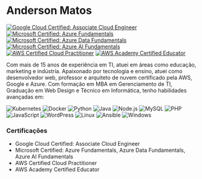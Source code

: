 # Anderson Matos

[![Google Cloud Certified: Associate Cloud Engineer](https://img.shields.io/badge/Google%20Cloud%20Certified-Associate%20Cloud%20Engineer-blue)](https://cloud.google.com/certification/cloud-engineer)
[![Microsoft Certified: Azure Fundamentals](https://img.shields.io/badge/Microsoft%20Certified-Azure%20Fundamentals-blue)](https://docs.microsoft.com/en-us/learn/certifications/azure-fundamentals/)
[![Microsoft Certified: Azure Data Fundamentals](https://img.shields.io/badge/Microsoft%20Certified-Azure%20Data%20Fundamentals-blue)](https://docs.microsoft.com/en-us/learn/certifications/azure-data-fundamentals/)
[![Microsoft Certified: Azure AI Fundamentals](https://img.shields.io/badge/Microsoft%20Certified-Azure%20AI%20Fundamentals-blue)](https://docs.microsoft.com/en-us/learn/certifications/azure-ai-fundamentals/)
[![AWS Certified Cloud Practitioner](https://img.shields.io/badge/AWS%20Certified-Cloud%20Practitioner-blue)](https://aws.amazon.com/certification/certified-cloud-practitioner/)
[![AWS Academy Certified Educator](https://img.shields.io/badge/AWS%20Academy-Certified%20Educator-blue)](https://aws.amazon.com/training/academy/)

Com mais de 15 anos de experiência em TI, atuei em áreas como educação, marketing e indústria. Apaixonado por tecnologia e ensino, atuei como desenvolvedor web, professor e arquiteto de nuvem certificado pela AWS, Google e Azure. Com formação em MBA em Gerenciamento de TI, Graduação em Web Design e Técnico em Informática, tenho habilidades avançadas em:

![Kubernetes](https://img.shields.io/badge/Kubernetes-326CE5?style=for-the-badge&logo=kubernetes&logoColor=white)
![Docker](https://img.shields.io/badge/Docker-2496ED?style=for-the-badge&logo=docker&logoColor=white)
![Python](https://img.shields.io/badge/Python-3776AB?style=for-the-badge&logo=python&logoColor=white)
![Java](https://img.shields.io/badge/Java-007396?style=for-the-badge&logo=java&logoColor=white)
![Node.js](https://img.shields.io/badge/Node.js-339933?style=for-the-badge&logo=node.js&logoColor=white)
![MySQL](https://img.shields.io/badge/MySQL-4479A1?style=for-the-badge&logo=mysql&logoColor=white)
![PHP](https://img.shields.io/badge/PHP-777BB4?style=for-the-badge&logo=php&logoColor=white)
![JavaScript](https://img.shields.io/badge/JavaScript-F7DF1E?style=for-the-badge&logo=javascript&logoColor=black)
![WordPress](https://img.shields.io/badge/WordPress-21759B?style=for-the-badge&logo=wordpress&logoColor=white)
![Linux](https://img.shields.io/badge/Linux-FCC624?style=for-the-badge&logo=linux&logoColor=black)
![Ansible](https://img.shields.io/badge/Ansible-EE0000?style=for-the-badge&logo=ansible&logoColor=white)
![Windows](https://img.shields.io/badge/Windows-0078D6?style=for-the-badge&logo=windows&logoColor=white)

### Certificações

- Google Cloud Certified: Associate Cloud Engineer
- Microsoft Certified: Azure Fundamentals, Azure Data Fundamentals, Azure AI Fundamentals
- AWS Certified Cloud Practitioner
- AWS Academy Certified Educator
